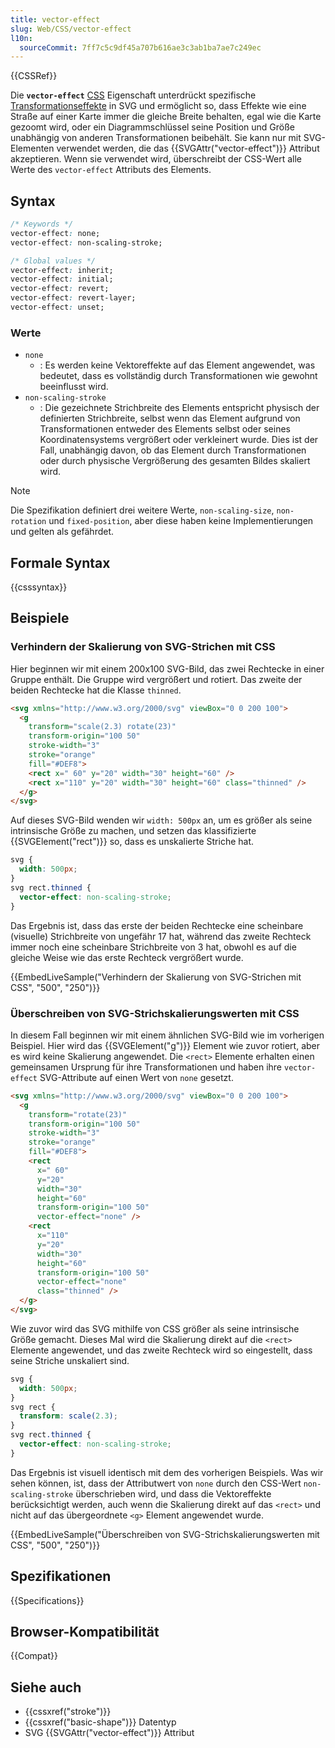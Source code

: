 ```yaml
---
title: vector-effect
slug: Web/CSS/vector-effect
l10n:
  sourceCommit: 7ff7c5c9df45a707b616ae3c3ab1ba7ae7c249ec
---
```


{{CSSRef}}

Die **`vector-effect`** [CSS](/de/docs/Web/CSS) Eigenschaft unterdrückt spezifische [Transformationseffekte](/de/docs/Web/SVG/Attribute/transform) in SVG und ermöglicht so, dass Effekte wie eine Straße auf einer Karte immer die gleiche Breite behalten, egal wie die Karte gezoomt wird, oder ein Diagrammschlüssel seine Position und Größe unabhängig von anderen Transformationen beibehält. Sie kann nur mit SVG-Elementen verwendet werden, die das {{SVGAttr("vector-effect")}} Attribut akzeptieren. Wenn sie verwendet wird, überschreibt der CSS-Wert alle Werte des `vector-effect` Attributs des Elements.

## Syntax

```css
/* Keywords */
vector-effect: none;
vector-effect: non-scaling-stroke;

/* Global values */
vector-effect: inherit;
vector-effect: initial;
vector-effect: revert;
vector-effect: revert-layer;
vector-effect: unset;
```

### Werte

- `none`
  - : Es werden keine Vektoreffekte auf das Element angewendet, was bedeutet, dass es vollständig durch Transformationen wie gewohnt beeinflusst wird.
- `non-scaling-stroke`
  - : Die gezeichnete Strichbreite des Elements entspricht physisch der definierten Strichbreite, selbst wenn das Element aufgrund von Transformationen entweder des Elements selbst oder seines Koordinatensystems vergrößert oder verkleinert wurde. Dies ist der Fall, unabhängig davon, ob das Element durch Transformationen oder durch physische Vergrößerung des gesamten Bildes skaliert wird.

> [!NOTE]
> Die Spezifikation definiert drei weitere Werte, `non-scaling-size`, `non-rotation` und `fixed-position`, aber diese haben keine Implementierungen und gelten als gefährdet.

## Formale Syntax

{{csssyntax}}

## Beispiele

### Verhindern der Skalierung von SVG-Strichen mit CSS

Hier beginnen wir mit einem 200x100 SVG-Bild, das zwei Rechtecke in einer Gruppe enthält. Die Gruppe wird vergrößert und rotiert. Das zweite der beiden Rechtecke hat die Klasse `thinned`.

```html
<svg xmlns="http://www.w3.org/2000/svg" viewBox="0 0 200 100">
  <g
    transform="scale(2.3) rotate(23)"
    transform-origin="100 50"
    stroke-width="3"
    stroke="orange"
    fill="#DEF8">
    <rect x=" 60" y="20" width="30" height="60" />
    <rect x="110" y="20" width="30" height="60" class="thinned" />
  </g>
</svg>
```

Auf dieses SVG-Bild wenden wir `width: 500px` an, um es größer als seine intrinsische Größe zu machen, und setzen das klassifizierte {{SVGElement("rect")}} so, dass es unskalierte Striche hat.

```css
svg {
  width: 500px;
}
svg rect.thinned {
  vector-effect: non-scaling-stroke;
}
```

Das Ergebnis ist, dass das erste der beiden Rechtecke eine scheinbare (visuelle) Strichbreite von ungefähr 17 hat, während das zweite Rechteck immer noch eine scheinbare Strichbreite von 3 hat, obwohl es auf die gleiche Weise wie das erste Rechteck vergrößert wurde.

{{EmbedLiveSample("Verhindern der Skalierung von SVG-Strichen mit CSS", "500", "250")}}

### Überschreiben von SVG-Strichskalierungswerten mit CSS

In diesem Fall beginnen wir mit einem ähnlichen SVG-Bild wie im vorherigen Beispiel. Hier wird das {{SVGElement("g")}} Element wie zuvor rotiert, aber es wird keine Skalierung angewendet. Die `<rect>` Elemente erhalten einen gemeinsamen Ursprung für ihre Transformationen und haben ihre `vector-effect` SVG-Attribute auf einen Wert von `none` gesetzt.

```html
<svg xmlns="http://www.w3.org/2000/svg" viewBox="0 0 200 100">
  <g
    transform="rotate(23)"
    transform-origin="100 50"
    stroke-width="3"
    stroke="orange"
    fill="#DEF8">
    <rect
      x=" 60"
      y="20"
      width="30"
      height="60"
      transform-origin="100 50"
      vector-effect="none" />
    <rect
      x="110"
      y="20"
      width="30"
      height="60"
      transform-origin="100 50"
      vector-effect="none"
      class="thinned" />
  </g>
</svg>
```

Wie zuvor wird das SVG mithilfe von CSS größer als seine intrinsische Größe gemacht. Dieses Mal wird die Skalierung direkt auf die `<rect>` Elemente angewendet, und das zweite Rechteck wird so eingestellt, dass seine Striche unskaliert sind.

```css
svg {
  width: 500px;
}
svg rect {
  transform: scale(2.3);
}
svg rect.thinned {
  vector-effect: non-scaling-stroke;
}
```

Das Ergebnis ist visuell identisch mit dem des vorherigen Beispiels. Was wir sehen können, ist, dass der Attributwert von `none` durch den CSS-Wert `non-scaling-stroke` überschrieben wird, und dass die Vektoreffekte berücksichtigt werden, auch wenn die Skalierung direkt auf das `<rect>` und nicht auf das übergeordnete `<g>` Element angewendet wurde.

{{EmbedLiveSample("Überschreiben von SVG-Strichskalierungswerten mit CSS", "500", "250")}}

## Spezifikationen

{{Specifications}}

## Browser-Kompatibilität

{{Compat}}

## Siehe auch

- {{cssxref("stroke")}}
- {{cssxref("basic-shape")}} Datentyp
- SVG {{SVGAttr("vector-effect")}} Attribut
